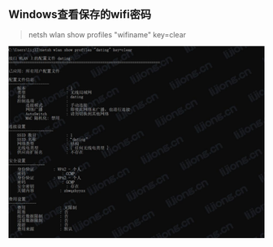 ## Windows查看保存的wifi密码

> netsh wlan show profiles "wifiname" key=clear

![](assets/Windows查看保存的wifi密码/wifi密码.jpg)